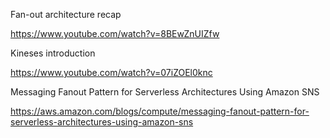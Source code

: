 Fan-out architecture recap

https://www.youtube.com/watch?v=8BEwZnUIZfw

Kineses introduction

https://www.youtube.com/watch?v=07iZOEl0knc

Messaging Fanout Pattern for Serverless Architectures Using Amazon SNS

https://aws.amazon.com/blogs/compute/messaging-fanout-pattern-for-serverless-architectures-using-amazon-sns

